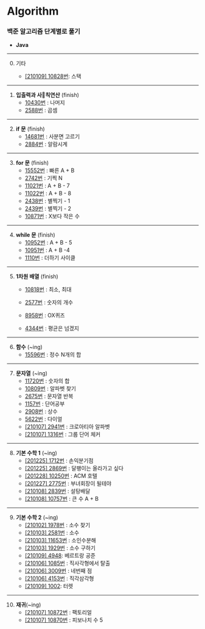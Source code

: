 # Algorithm
### 백준 알고리즘 단계별로 풀기
* **Java**

---

0. 기타

   * [[210109] 10828번](https://github.com/eastheat10/algorithm/blob/master/src/algo/etc/A10828.java): 스택

      

- - - -
1. **입출력과 사칙연산** (finish)
	* [10430번](https://github.com/eastheat10/algorithm/blob/master/src/algo/stage1/A10430.java) : 나머지
	* [2588번](https://github.com/eastheat10/algorithm/blob/master/src/algo/stage1/A2588.java) : 곱셈
- - - -
2. **if 문** (finish)
	* [14681번](https://github.com/eastheat10/algorithm/blob/master/src/algo/stage2/A14681.java) :  사분면 고르기
	* [2884번](https://github.com/eastheat10/algorithm/blob/master/src/algo/stage2/A2884.java) : 알람시계
- - - -
3. **for 문**  (finish)
	* [15552번](https://github.com/eastheat10/algorithm/blob/master/src/algo/stage3/A15552.java) : 빠른 A + B
	* [2742번](https://github.com/eastheat10/algorithm/blob/master/src/algo/stage3/A2742.java) : 기찍 N
	* [11021번](https://github.com/eastheat10/algorithm/blob/master/src/algo/stage3/A11021.java) : A + B - 7
	* [11022번](https://github.com/eastheat10/algorithm/blob/master/src/algo/stage3/A11022.java) : A + B - 8
	* [2438번](https://github.com/eastheat10/algorithm/blob/master/src/algo/stage3/A2438.java) : 별찍기 - 1
	* [2439번](https://github.com/eastheat10/algorithm/blob/master/src/algo/stage3/A2439.java) : 별찍기 - 2
	* [10871번](https://github.com/eastheat10/algorithm/blob/master/src/algo/stage3/A10871.java) : X보다 작은 수
- - - -
4. **while 문** (finish)
	* [10952번](https://github.com/eastheat10/algorithm/blob/master/src/algo/stage4/A10952.java) : A + B - 5
	* [10951번](https://github.com/eastheat10/algorithm/blob/master/src/algo/stage4/A10951.java) : A + B -4
	* [1110번](https://github.com/eastheat10/algorithm/blob/master/src/algo/stage4/A1110.java) : 더하기 사이클
- - - -
5. **1차원 배열** (finish)

   * [10818번](https://github.com/eastheat10/algorithm/blob/master/src/algo/stage5/A10818.java) : 최소, 최대

   * [2577번](https://github.com/eastheat10/algorithm/blob/master/src/algo/stage5/A2577.java) : 숫자의 개수

   * [8958번](https://github.com/eastheat10/algorithm/blob/master/src/algo/stage5/A8958.java) : OX퀴즈

   * [4344번](https://github.com/eastheat10/algorithm/blob/master/src/algo/stage5/A4344.java) : 평균은 넘겠지

- - - -
6. **함수** (~ing)
	* [15596번](https://github.com/eastheat10/algorithm/blob/master/src/algo/stage6/A15596.java) : 정수 N개의 합
- - - -
7. **문자열** (~ing)
	* [11720번](https://github.com/eastheat10/algorithm/blob/master/src/algo/stage7/A11720.java) : 숫자의 합
	* [10809번](https://github.com/eastheat10/algorithm/blob/master/src/algo/stage7/A10809.java) : 알파벳 찾기
	* [2675번](https://github.com/eastheat10/algorithm/blob/master/src/algo/stage7/A2675.java) : 문자열 반복 
	* [1157번](https://github.com/eastheat10/algorithm/blob/master/src/algo/stage7/A1157.java) : 단어공부
	* [2908번](https://github.com/eastheat10/algorithm/blob/master/src/algo/stage7/A2908.java) : 상수
	* [5622번](https://github.com/eastheat10/algorithm/blob/master/src/algo/stage7/A5622.java) : 다이얼
	*  [[210107] 2941번](https://github.com/eastheat10/algorithm/blob/master/src/algo/stage7/A2941.java) : 크로아티아 알파벳
	* [[210107] 1316번](https://github.com/eastheat10/algorithm/blob/master/src/algo/stage7/A1316.java) : 그룹 단어 체커
- - - -
8.  **기본 수학 1** (~ing)
	* [[201225] 1712번](https://github.com/eastheat10/algorithm/blob/master/src/algo/stage8/A1712.java) : 손익분기점
	* [[201225] 2869번](https://github.com/eastheat10/algorithm/blob/master/src/algo/stage8/A2869.java) : 달팽이는 올라가고 싶다
	* [[201228] 10250번](https://github.com/eastheat10/algorithm/blob/master/src/algo/stage8/A10250.java) : ACM 호텔
	* [[201227] 2775번](https://github.com/eastheat10/algorithm/blob/master/src/algo/stage8/A2775.java) : 부녀회장이 될테야
	* [[210108] 2839번](https://github.com/eastheat10/algorithm/blob/master/src/algo/stage8/A2775.java) : 설탕배달
	* [[210108] 10757번](https://github.com/eastheat10/algorithm/blob/master/src/algo/stage8/A10757.java) : 큰 수 A + B 
---

9. **기본 수학 2** (~ing)
   * [[210102] 1978번](https://github.com/eastheat10/algorithm/blob/master/src/algo/stage9/A1978.java) : 소수 찾기
   * [[210103] 2581번](https://github.com/eastheat10/algorithm/blob/master/src/algo/stage9/A2581.java) : 소수
   * [[210103] 11653번](https://github.com/eastheat10/algorithm/blob/master/src/algo/stage9/A11653.java) : 소인수분해
   * [[210103] 1929번](https://github.com/eastheat10/algorithm/blob/master/src/algo/stage9/A1929.java) : 소수 구하기
   * [[210109] 4948](https://github.com/eastheat10/algorithm/blob/master/src/algo/stage9/A4948.java): 베르트랑 공준
   * [[210106] 1085번](https://github.com/eastheat10/algorithm/blob/master/src/algo/stage9/1085.java) : 직사각형에서 탈출
   * [[210106] 3009번](https://github.com/eastheat10/algorithm/blob/master/src/algo/stage9/3009.java) : 네번째 점
   * [[210106] 4153번](https://github.com/eastheat10/algorithm/blob/master/src/algo/stage9/4153.java) : 직각삼각형
   * [[210109] 1002](https://github.com/eastheat10/algorithm/blob/master/src/algo/stage9/A1002.java): 터렛

---

10. **재귀**(~ing)
    * [[210107] 10872번](https://github.com/eastheat10/algorithm/blob/master/src/algo/stage10/10872.java) : 팩토리얼
    * [[210107] 10870번](https://github.com/eastheat10/algorithm/blob/master/src/algo/stage10/10870.java) : 피보나치 수 5

